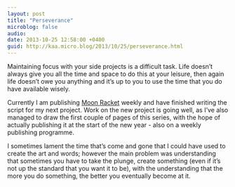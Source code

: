 ```yaml
---
layout: post
title: "Perseverance"
microblog: false
audio: 
date: 2013-10-25 12:58:00 +0400
guid: http://kaa.micro.blog/2013/10/25/perseverance.html
---
```

<p>Maintaining focus with your side projects is a difficult task. Life doesn’t always give you all the time and space to do this at your leisure, then again life doesn’t owe you anything and it’s up to you to use the time that you do have available wisely.</p>

<p>Currently I am publishing <a href="http://www.moonracket.com">Moon Racket</a> weekly and have finished writing the script for my next project. Work on the new project is going well, as I’ve also managed to draw the first couple of pages of this series, with the hope of actually publishing it at the start of the new year - also on a weekly publishing programme.</p>

<p>I sometimes lament the time that’s come and gone that I could have used to create the art and words; however the main problem was understanding that sometimes you have to take the plunge, create something (even if it’s not up the standard that you want it to be), with the understanding that the more you do something, the better you eventually become at it.</p>
